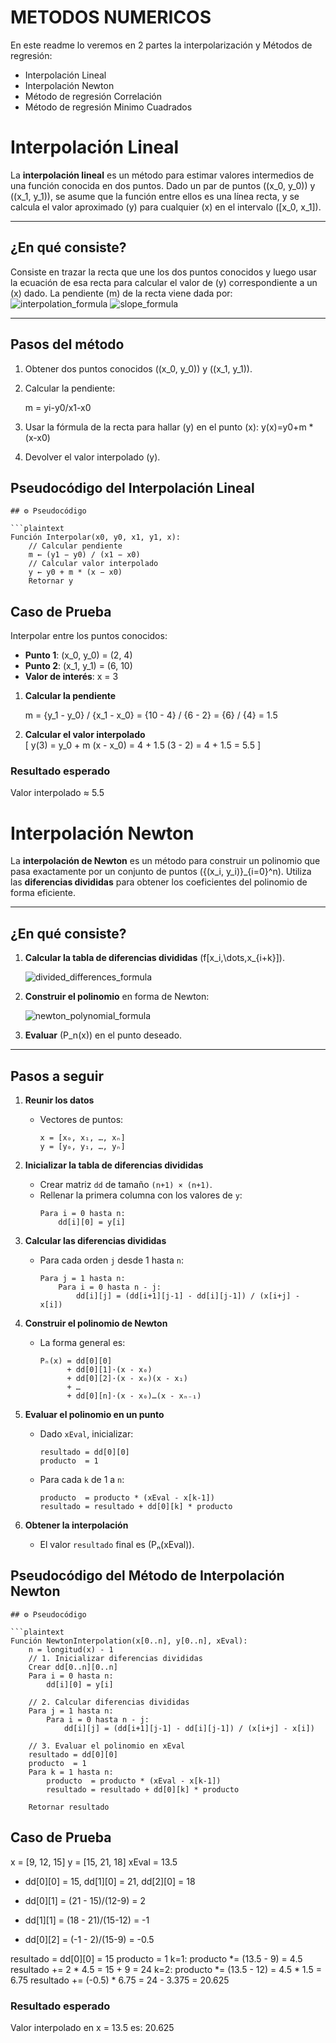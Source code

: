 # METODOS NUMERICOS 

En este readme lo veremos en 2 partes la interpolarización y Métodos de regresión: 
- Interpolación Lineal
- Interpolación Newton
- Método de regresión Correlación
- Método de regresión Minimo Cuadrados


# Interpolación Lineal

La **interpolación lineal** es un método para estimar valores intermedios de una función conocida en dos puntos. Dado un par de puntos \((x_0, y_0)\) y \((x_1, y_1)\), se asume que la función entre ellos es una línea recta, y se calcula el valor aproximado \(y\) para cualquier \(x\) en el intervalo \([x_0, x_1]\).


---

##  ¿En qué consiste?

Consiste en trazar la recta que une los dos puntos conocidos y luego usar la ecuación de esa recta para calcular el valor de \(y\) correspondiente a un \(x\) dado. La pendiente \(m\) de la recta viene dada por:
![interpolation_formula](https://github.com/user-attachments/assets/ba90de8d-df43-4622-a971-4d9cb75efe76)
![slope_formula](https://github.com/user-attachments/assets/c19bb582-5fb9-4109-a963-6b1d95d255a8)


---

## Pasos del método

1. Obtener dos puntos conocidos \((x_0, y_0)\) y \((x_1, y_1)\).  
2. Calcular la pendiente:
   
   m = yi-y0/x1-x0
   
3. Usar la fórmula de la recta para hallar \(y\) en el punto \(x\):
   y(x)=y0+m * (x-x0)
4. Devolver el valor interpolado (y).


## Pseudocódigo del Interpolación Lineal

```plaintext
## ⚙️ Pseudocódigo

```plaintext
Función Interpolar(x0, y0, x1, y1, x):
    // Calcular pendiente
    m ← (y1 − y0) / (x1 − x0)
    // Calcular valor interpolado
    y ← y0 + m * (x − x0)
    Retornar y
```

## Caso de Prueba


Interpolar entre los puntos conocidos:

- **Punto 1**: (x_0, y_0) = (2, 4) 
- **Punto 2**: (x_1, y_1) = (6, 10)  
- **Valor de interés**: x = 3

1. **Calcular la pendiente**  
   
   m = {y_1 - y_0} / {x_1 - x_0}
     = {10 - 4} / {6 - 2}
     = {6} / {4}
     = 1.5
  

2. **Calcular el valor interpolado**  
   \[
   y(3) = y_0 + m  (x - x_0)
        = 4 + 1.5  (3 - 2)
        = 4 + 1.5
        = 5.5
   \]
### Resultado esperado
 Valor interpolado ≈ 5.5




# Interpolación Newton 


La **interpolación de Newton** es un método para construir un polinomio que pasa exactamente por un conjunto de puntos \(\{(x_i, y_i)\}_{i=0}^n\). Utiliza las **diferencias divididas** para obtener los coeficientes del polinomio de forma eficiente.



---

##  ¿En qué consiste?

1. **Calcular la tabla de diferencias divididas** \(f[x_i,\dots,x_{i+k}]\).

   ![divided_differences_formula](https://github.com/user-attachments/assets/b4875a1a-9553-4f60-9305-a84e1728d33c)

3. **Construir el polinomio** en forma de Newton:

   ![newton_polynomial_formula](https://github.com/user-attachments/assets/70200795-7ff3-418b-9cb4-7a7fa0a3c9d1)





3. **Evaluar** \(P_n(x)\) en el punto deseado.


---

## Pasos a seguir

1. **Reunir los datos**  
   - Vectores de puntos:  
     ```text
     x = [x₀, x₁, …, xₙ]
     y = [y₀, y₁, …, yₙ]
     ```

2. **Inicializar la tabla de diferencias divididas**  
   - Crear matriz `dd` de tamaño `(n+1) × (n+1)`.  
   - Rellenar la primera columna con los valores de `y`:
     ```text
     Para i = 0 hasta n:
         dd[i][0] = y[i]
     ```

3. **Calcular las diferencias divididas**  
   - Para cada orden `j` desde 1 hasta `n`:
     ```text
     Para j = 1 hasta n:
         Para i = 0 hasta n - j:
             dd[i][j] = (dd[i+1][j-1] - dd[i][j-1]) / (x[i+j] - x[i])
     ```

4. **Construir el polinomio de Newton**  
   - La forma general es:
     ```text
     Pₙ(x) = dd[0][0]
           + dd[0][1]·(x - x₀)
           + dd[0][2]·(x - x₀)(x - x₁)
           + … 
           + dd[0][n]·(x - x₀)…(x - xₙ₋₁)
     ```

5. **Evaluar el polinomio en un punto**  
   - Dado `xEval`, inicializar:
     ```text
     resultado = dd[0][0]
     producto  = 1
     ```
   - Para cada `k` de 1 a `n`:
     ```text
     producto  = producto * (xEval - x[k-1])
     resultado = resultado + dd[0][k] * producto
     ```

6. **Obtener la interpolación**  
   - El valor `resultado` final es \(Pₙ(xEval)\).


## Pseudocódigo del Método de Interpolación Newton 

```plaintext
## ⚙️ Pseudocódigo

```plaintext
Función NewtonInterpolation(x[0..n], y[0..n], xEval):
    n = longitud(x) - 1
    // 1. Inicializar diferencias divididas
    Crear dd[0..n][0..n]
    Para i = 0 hasta n:
        dd[i][0] = y[i]

    // 2. Calcular diferencias divididas
    Para j = 1 hasta n:
        Para i = 0 hasta n - j:
            dd[i][j] = (dd[i+1][j-1] - dd[i][j-1]) / (x[i+j] - x[i])

    // 3. Evaluar el polinomio en xEval
    resultado = dd[0][0]
    producto  = 1
    Para k = 1 hasta n:
        producto  = producto * (xEval - x[k-1])
        resultado = resultado + dd[0][k] * producto

    Retornar resultado
```

## Caso de Prueba

x = [9, 12, 15]
y = [15, 21, 18]
xEval = 13.5



- dd[0][0] = 15, dd[1][0] = 21, dd[2][0] = 18

- dd[0][1] = (21 - 15)/(12-9) = 2

- dd[1][1] = (18 - 21)/(15-12) = -1

- dd[0][2] = (-1 - 2)/(15-9) = -0.5

resultado = dd[0][0] = 15
producto = 1
k=1: producto *= (13.5 - 9) = 4.5
      resultado += 2 * 4.5 = 15 + 9 = 24
k=2: producto *= (13.5 - 12) = 4.5 * 1.5 = 6.75
      resultado += (-0.5) * 6.75 = 24 - 3.375 = 20.625


### Resultado esperado
Valor interpolado en x = 13.5 es: 20.625


